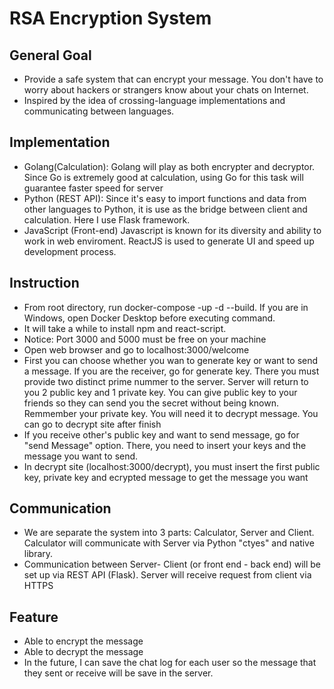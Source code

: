 # RSA Encryption System

## General Goal
- Provide a safe system that can encrypt your message. You don't have to worry about hackers or strangers know about your chats on Internet. 
- Inspired by the idea of crossing-language implementations and communicating between languages.  

## Implementation

- Golang(Calculation): Golang will play as both encrypter and decryptor. Since Go is extremely good at calculation, using Go for this task will guarantee faster speed for server 
- Python (REST API): Since it's easy to import functions and data from other languages to Python, it is use as the bridge between client and  calculation. 
Here I use Flask framework.
- JavaScript (Front-end) Javascript is known for its diversity and ability to work in web enviroment. ReactJS is used to generate UI and speed up development process.


## Instruction 
- From root directory, run docker-compose -up -d --build. If you are in Windows, open Docker Desktop before executing command.
- It will take a while to install npm and react-script.
- Notice: Port 3000 and 5000 must be free on your machine 
- Open web browser and go to localhost:3000/welcome
-  First you can choose whether you wan to generate key or want to send a message. If you are the receiver, go for generate key. There you must provide two distinct prime nummer to the server. Server will return to you 2 public key and 1 private key. You can give public key to your friends
so they can send you the secret without being known. Remmember your private key. You will need it to decrypt message. You can go to decrypt site after finish
- If you receive other's public key and want to send message, go for "send Message" option. There, you need to insert your keys and the message you want to send.
- In decrypt site (localhost:3000/decrypt), you must insert the first public key, private key and ecrypted message to get the message you want

## Communication
- We are separate the system into 3 parts: Calculator, Server and Client. Calculator will communicate with Server via Python "ctyes" and native library. 
- Communication between Server- Client (or front end - back end) will be set up via REST API (Flask). Server will receive request from client via HTTPS

## Feature
- Able to encrypt the message
- Able to decrypt the message
- In the future, I can save the chat log for each user so the message that they sent or receive will be save in the server. 


